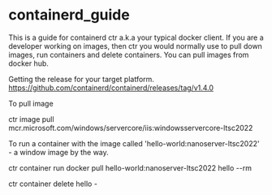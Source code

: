 # containerd_guide

This is a guide for containerd ctr a.k.a your typical docker client. 
If you are a developer working on images, then ctr you would normally use to pull down images, run containers and delete containers. 
You can pull images from docker hub.


Getting the release for your target platform. 
https://github.com/containerd/containerd/releases/tag/v1.4.0



To pull image

ctr image pull mcr.microsoft.com/windows/servercore/iis:windowsservercore-ltsc2022

To run a container with the image called 'hello-world:nanoserver-ltsc2022' - a window image by the way. 

ctr container run docker pull hello-world:nanoserver-ltsc2022 hello --rm

ctr container delete hello - 


